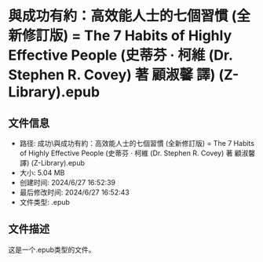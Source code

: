 ﻿# 與成功有約：高效能人士的七個習慣 (全新修訂版) = The 7 Habits of Highly Effective People (史蒂芬 · 柯維 (Dr. Stephen R. Covey) 著  顧淑馨 譯) (Z-Library).epub

## 文件信息
- 路径: 成功\與成功有約：高效能人士的七個習慣 (全新修訂版) = The 7 Habits of Highly Effective People (史蒂芬 · 柯維 (Dr. Stephen R. Covey) 著  顧淑馨 譯) (Z-Library).epub
- 大小: 5.04 MB
- 创建时间: 2024/6/27 16:52:39
- 最后修改时间: 2024/6/27 16:52:43
- 文件类型: .epub

## 文件描述
这是一个.epub类型的文件。

